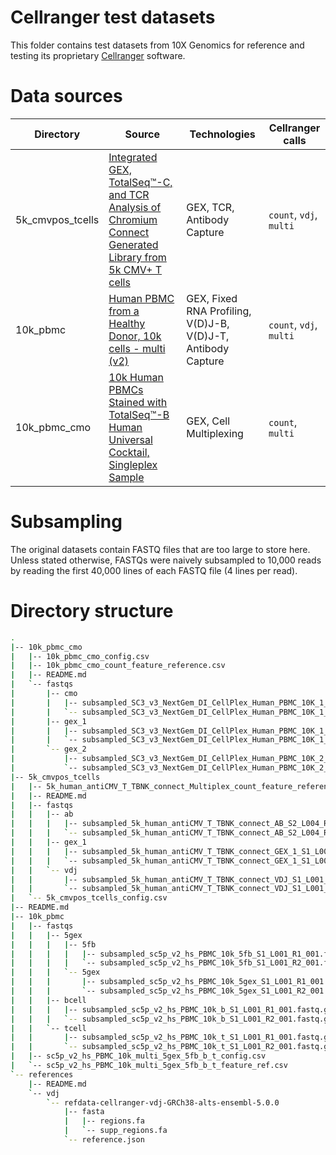 # Cellranger test datasets

This folder contains test datasets from 10X Genomics for reference and testing its proprietary [Cellranger](https://support.10xgenomics.com/single-cell-gene-expression/software/pipelines/latest/what-is-cell-ranger) software.

# Data sources

| Directory | Source | Technologies | Cellranger calls |
| --------- | ------ | ------------ | ---------------- |
|5k_cmvpos_tcells | [Integrated GEX, TotalSeq™-C, and TCR Analysis of Chromium Connect Generated Library from 5k CMV+ T cells](https://www.10xgenomics.com/resources/datasets/integrated-gex-totalseqc-and-tcr-analysis-of-connect-generated-library-from-5k-cmv-t-cells-2-standard) | GEX, TCR, Antibody Capture | `count`, `vdj`, `multi` | 
|10k_pbmc | [Human PBMC from a Healthy Donor, 10k cells - multi (v2)](https://www.10xgenomics.com/resources/datasets/human-pbmc-from-a-healthy-donor-10-k-cells-multi-v-2-2-standard-5-0-0) | GEX, Fixed RNA Profiling, V(D)J-B, V(D)J-T, Antibody Capture | `count`, `vdj`, `multi` |
| 10k_pbmc_cmo | [10k Human PBMCs Stained with TotalSeq™-B Human Universal Cocktail, Singleplex Sample](https://www.10xgenomics.com/resources/datasets/10k-human-pbmcs-stained-with-totalseq-b-human-universal-cocktail-singleplex-sample-1-standard) | GEX, Cell Multiplexing | `count`, `multi` |

# Subsampling

The original datasets contain FASTQ files that are too large to store here.
Unless stated otherwise, FASTQs were naively subsampled to 10,000 reads by reading the first 40,000 lines of each FASTQ file (4 lines per read).

# Directory structure

```bash
.
|-- 10k_pbmc_cmo
|   |-- 10k_pbmc_cmo_config.csv
|   |-- 10k_pbmc_cmo_count_feature_reference.csv
|   |-- README.md
|   `-- fastqs
|       |-- cmo
|       |   |-- subsampled_SC3_v3_NextGem_DI_CellPlex_Human_PBMC_10K_1_multiplexing_capture_S1_L001_R1_001.fastq.gz
|       |   `-- subsampled_SC3_v3_NextGem_DI_CellPlex_Human_PBMC_10K_1_multiplexing_capture_S1_L001_R2_001.fastq.gz
|       |-- gex_1
|       |   |-- subsampled_SC3_v3_NextGem_DI_CellPlex_Human_PBMC_10K_1_gex_S2_L001_R1_001.fastq.gz
|       |   `-- subsampled_SC3_v3_NextGem_DI_CellPlex_Human_PBMC_10K_1_gex_S2_L001_R2_001.fastq.gz
|       `-- gex_2
|           |-- subsampled_SC3_v3_NextGem_DI_CellPlex_Human_PBMC_10K_2_gex_S1_L001_R1_001.fastq.gz
|           `-- subsampled_SC3_v3_NextGem_DI_CellPlex_Human_PBMC_10K_2_gex_S1_L001_R2_001.fastq.gz
|-- 5k_cmvpos_tcells
|   |-- 5k_human_antiCMV_T_TBNK_connect_Multiplex_count_feature_reference.csv
|   |-- README.md
|   |-- fastqs
|   |   |-- ab
|   |   |   |-- subsampled_5k_human_antiCMV_T_TBNK_connect_AB_S2_L004_R1_001.fastq.gz
|   |   |   `-- subsampled_5k_human_antiCMV_T_TBNK_connect_AB_S2_L004_R2_001.fastq.gz
|   |   |-- gex_1
|   |   |   |-- subsampled_5k_human_antiCMV_T_TBNK_connect_GEX_1_S1_L001_R1_001.fastq.gz
|   |   |   `-- subsampled_5k_human_antiCMV_T_TBNK_connect_GEX_1_S1_L001_R2_001.fastq.gz
|   |   `-- vdj
|   |       |-- subsampled_5k_human_antiCMV_T_TBNK_connect_VDJ_S1_L001_R1_001.fastq.gz
|   |       `-- subsampled_5k_human_antiCMV_T_TBNK_connect_VDJ_S1_L001_R2_001.fastq.gz
|   `-- 5k_cmvpos_tcells_config.csv
|-- README.md
|-- 10k_pbmc
|   |-- fastqs
|   |   |-- 5gex
|   |   |   |-- 5fb
|   |   |   |   |-- subsampled_sc5p_v2_hs_PBMC_10k_5fb_S1_L001_R1_001.fastq.gz
|   |   |   |   `-- subsampled_sc5p_v2_hs_PBMC_10k_5fb_S1_L001_R2_001.fastq.gz
|   |   |   `-- 5gex
|   |   |       |-- subsampled_sc5p_v2_hs_PBMC_10k_5gex_S1_L001_R1_001.fastq.gz
|   |   |       `-- subsampled_sc5p_v2_hs_PBMC_10k_5gex_S1_L001_R2_001.fastq.gz
|   |   |-- bcell
|   |   |   |-- subsampled_sc5p_v2_hs_PBMC_10k_b_S1_L001_R1_001.fastq.gz
|   |   |   `-- subsampled_sc5p_v2_hs_PBMC_10k_b_S1_L001_R2_001.fastq.gz
|   |   `-- tcell
|   |       |-- subsampled_sc5p_v2_hs_PBMC_10k_t_S1_L001_R1_001.fastq.gz
|   |       `-- subsampled_sc5p_v2_hs_PBMC_10k_t_S1_L001_R2_001.fastq.gz
|   |-- sc5p_v2_hs_PBMC_10k_multi_5gex_5fb_b_t_config.csv
|   `-- sc5p_v2_hs_PBMC_10k_multi_5gex_5fb_b_t_feature_ref.csv
`-- references
    |-- README.md
    `-- vdj
        `-- refdata-cellranger-vdj-GRCh38-alts-ensembl-5.0.0
            |-- fasta
            |   |-- regions.fa
            |   `-- supp_regions.fa
            `-- reference.json
```
